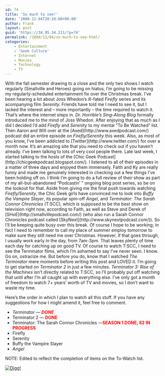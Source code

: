 ```yaml
---
id: 74
title: 'So much to see!'
date: '2008-12-04T20:20:00+00:00'
author: Frank
layout: post
guid: 'https://34.95.34.211/?p=74'
permalink: /2008/12/04/so-much-to-see-html/
categories:
    - Entertainment
    - 'Geek Culture'
    - Internet
    - Movies
    - Technology
    - TV
---
```


<div src="v5">With the fall semester drawing to a close and the only two shows I watch regularly (Smallville and Heroes) going on hiatus, I’m going to be missing my regularly-scheduled entertainment fix over the Christmas break. I’ve been hearing a lot about Joss Whedon’s ill-fated <span style="font-style: italic;">Firefly</span> series and its acompanying film <span style="font-style: italic;">Serenity.</span> Friends have told me I need to see it, but I lacked the interest and – more importantly – the time required to watch it. That’s where the internet steps in. <span style="font-style: italic;">Dr. Horrible’s Sing-Along Blog</span> formally introduced me to the mind of Joss Whedon. After enjoying that as much as I did I decided I’d add <span style="font-style: italic;">Firefly</span> and <span style="font-style: italic;">Serenity</span> to my mental “To Be Watched” list. Then Aaron and Will over at the [Axed](http://www.axedpodcast.com/) podcast did an entire episode on <span style="font-style: italic;">Firefly/Serenity</span> this week. Also, as most of you know, I’ve been addicted to [Twitter](http://www.twitter.com/) for over a month now. It’s an amazing site that you need to check out if you haven’t already. I’ve been talking to lots of very cool people there. Late last week, I started talking to the hosts of the [Chic Geek Podcast](http://chicgeekpodcast.blogspot.com/). I listened to all of their episodes in a matter of three days and enjoyed them immensely. Faith and Ky are really funny and made me genuinely interested in checking out a few things I’ve been holding off on. I think I’m going to do a full review of their show as part of my all-but-abandoned “Podcastin’ ” ongoing blog post series, so be on the lookout for that. Aside from giving me the final push towards watching <span style="font-style: italic;">Firefly/Serenity</span>, the Chic Geek girls have convinced me to look into <span style="font-style: italic;">Buffy the Vampire Slayer</span>, its popular spin-off <span style="font-style: italic;">Angel</span>, and <span style="font-style: italic;">Terminator: The Sarah Connor Chronicles</span> (T:SCC), which is supposed to be the best show on television right now, according to Faith, as well as Steve and Derek of [SHoE](http://smallvillepodcast.com/) (who also run a Sarah Connor Chronicles podcast called [SkyNext](http://www.skynextpodcast.com/)). So I’ll be keeping quite busy over this break. Of course I hope to be working; in fact I need to remember to call my place of summer employ tomorrow to make sure they still need me over Christmas. However, if that goes through, I usually work early in the day, from 7am-3pm. That leaves plenty of time each day for catching up on good TV. Of course to watch T:SCC, I need to see the Terminator films, which I’m ashamed to say I’ve never seen. I know. Go on, ostracize me. But before you do, know that I watched <span style="font-style: italic;">The Terminator</span> mere moments before writing this post and LOVED it. I’m going to get started on <span style="font-style: italic;">Terminator 2</span> in<span style="font-style: italic;"><span style="font-style: italic;"><span style="font-style: italic;"></span></span></span> just a few minutes. <span style="font-style: italic;">Terminator 3: Rise of the Machines</span> isn’t directly related to T:SCC, so I’ll probably put off watching that until after I’m all caught up with everything else. I’ve only got a month of freedom to watch 7+ years’ worth of TV and movies, so I don’t want to waste my time.

Here’s the order in which I plan to watch all this stuff. If you have any suggestions for how I might amend it, feel free to comment.

- <span style="font-style: italic;">Terminator</span> — <span style="font-weight: bold; color: rgb(255, 0, 0); font-style: italic;">DONE</span>
- Terminator 2 — <span style="font-weight: bold; color: rgb(255, 0, 0);">DONE</span>
- Terminator: The Sarah Connor Chronicles —<span style="font-weight: bold; color: rgb(255, 0, 0);">SEASON 1 DONE, S2 IN PROGRESS</span>
- Firefly
- Serenity
- Buffy the Vampire Slayer
- <span style="font-style: italic;">Angel</span>

NOTE: Edited to reflect the completion of items on the To-Watch list.

[![Digg!](http://digg.com/img/badges/100x20-digg-button.gif)  ](http://digg.com/)

</div>